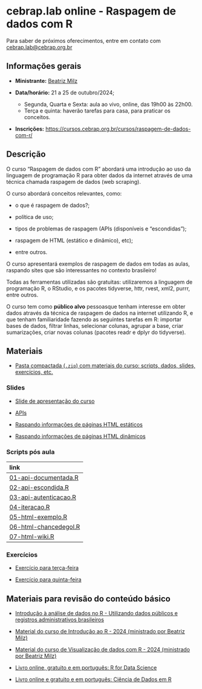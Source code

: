 
<!-- README.md is generated from README.Rmd. Please edit that file -->

# cebrap.lab online - Raspagem de dados com R

Para saber de próximos oferecimentos, entre em contato com
<cebrap.lab@cebrap.org.br>

## Informações gerais

- **Ministrante:** [Beatriz Milz](https://beamilz.com/about/)

- **Data/horário:** 21 a 25 de outubro/2024;

  - Segunda, Quarta e Sexta: aula ao vivo, online, das 19h00 às 22h00.
  - Terça e quinta: haverão tarefas para casa, para praticar os
    conceitos.

- **Inscrições:**
  <https://cursos.cebrap.org.br/cursos/raspagem-de-dados-com-r/>

## Descrição

O curso “Raspagem de dados com R” abordará uma introdução ao uso da
linguagem de programação R para obter dados da internet através de uma
técnica chamada raspagem de dados (web scraping).

O curso abordará conceitos relevantes, como:

- o que é raspagem de dados?;

- política de uso;

- tipos de problemas de raspagem (APIs (disponíveis e “escondidas”);

- raspagem de HTML (estático e dinâmico), etc);

- entre outros.

O curso apresentará exemplos de raspagem de dados em todas as aulas,
raspando sites que são interessantes no contexto brasileiro!

Todas as ferramentas utilizadas são gratuitas: utilizaremos a linguagem
de programação R, o RStudio, e os pacotes tidyverse, httr, rvest, xml2,
purrr, entre outros.

O curso tem como **público alvo** pessoasque tenham interesse em obter
dados através da técnica de raspagem de dados na internet utilizando R,
e que tenham familiaridade fazendo as seguintes tarefas em R: importar
bases de dados, filtrar linhas, selecionar colunas, agrupar a base,
criar sumarizações, criar novas colunas (pacotes readr e dplyr do
tidyverse).

## Materiais

- [Pasta compactada (`.zip`) com materiais do curso: scripts, dados,
  slides, exercícios,
  etc.](https://github.com/beatrizmilz/2024-10-cebrap-lab-web-scraping/archive/refs/heads/main.zip)

### Slides

- [Slide de apresentação do
  curso](https://beatrizmilz.github.io/2024-10-cebrap-lab-web-scraping/slides/introducao-ao-curso.html)

- [APIs](https://beatrizmilz.github.io/2024-10-cebrap-lab-web-scraping/slides/api.html)

- [Raspando informações de páginas HTML
  estáticos](https://beatrizmilz.github.io/2024-10-cebrap-lab-web-scraping/slides/html-estatico.html)

- [Raspando informações de páginas HTML
  dinâmicos](https://beatrizmilz.github.io/2024-10-cebrap-lab-web-scraping/slides/html-dinamico.html)

### Scripts pós aula

| link |
|:---|
| [01-api-documentada.R](https://github.com/beatrizmilz/2024-10-cebrap-lab-web-scraping/blob/main/script-pos-aula/01-api-documentada.R) |
| [02-api-escondida.R](https://github.com/beatrizmilz/2024-10-cebrap-lab-web-scraping/blob/main/script-pos-aula/02-api-escondida.R) |
| [03-api-autenticacao.R](https://github.com/beatrizmilz/2024-10-cebrap-lab-web-scraping/blob/main/script-pos-aula/03-api-autenticacao.R) |
| [04-iteracao.R](https://github.com/beatrizmilz/2024-10-cebrap-lab-web-scraping/blob/main/script-pos-aula/04-iteracao.R) |
| [05-html-exemplo.R](https://github.com/beatrizmilz/2024-10-cebrap-lab-web-scraping/blob/main/script-pos-aula/05-html-exemplo.R) |
| [06-html-chancedegol.R](https://github.com/beatrizmilz/2024-10-cebrap-lab-web-scraping/blob/main/script-pos-aula/06-html-chancedegol.R) |
| [07-html-wiki.R](https://github.com/beatrizmilz/2024-10-cebrap-lab-web-scraping/blob/main/script-pos-aula/07-html-wiki.R) |

### Exercícios

- [Exercício para
  terça-feira](https://github.com/beatrizmilz/2024-10-cebrap-lab-web-scraping/blob/main/exercicios/01-exercicios-terca.R)

- [Exercício para
  quinta-feira](https://github.com/beatrizmilz/2024-10-cebrap-lab-web-scraping/blob/main/exercicios/02-exercicios-quinta.R)

## Materiais para revisão do conteúdo básico

- [Introdução à análise de dados no R - Utilizando dados públicos e
  registros administrativos
  brasileiros](https://ipeadata-lab.github.io/curso_r_intro_202409/)

- [Material do curso de Introdução ao R - 2024 (ministrado por Beatriz
  Milz)](https://beatrizmilz.github.io/2024-08-cebrap-lab-intro-R/)

- [Material do curso de Visualização de dados com R - 2024 (ministrado
  por Beatriz
  Milz)](https://beatrizmilz.github.io/2024-09-cebrap-lab-viz/)

- [Livro online, gratuito e em português: R for Data
  Science](https://cienciadedatos.github.io/pt-r4ds/)

- [Livro online e gratuito e em português: Ciência de Dados em
  R](https://livro.curso-r.com/7-2-dplyr.html)
